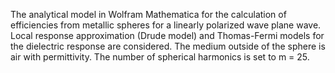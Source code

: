 The analytical model in Wolfram Mathematica for the calculation of efficiencies from metallic spheres for a linearly polarized wave plane wave. Local response approximation (Drude model) and Thomas-Fermi models for the dielectric response are considered. The medium outside of the sphere is air with permittivity. The number of spherical harmonics is set to m = 25.
